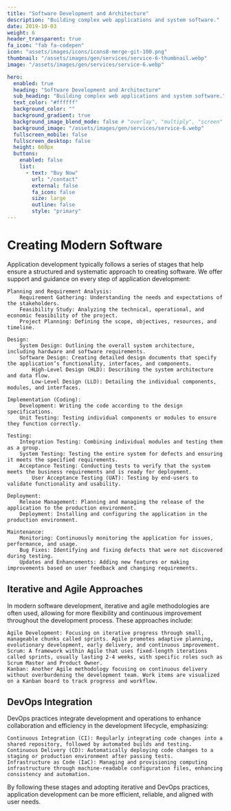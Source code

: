 ```yaml
---
title: "Software Development and Architecture"
description: "Building complex web applications and system software."
date: 2019-10-03
weight: 6
header_transparent: true
fa_icon: "fab fa-codepen"
icon: "assets/images/icons/icons8-merge-git-100.png"
thumbnail: "/assets/images/gen/services/service-6-thumbnail.webp"
image: "/assets/images/gen/services/service-6.webp"

hero:
  enabled: true
  heading: "Software Development and Architecture"
  sub_heading: "Building complex web applications and system software."
  text_color: "#ffffff"
  background_color: ""
  background_gradient: true
  background_image_blend_mode: false # "overlay", "multiply", "screen"
  background_image: "/assets/images/gen/services/service-6.webp"
  fullscreen_mobile: false
  fullscreen_desktop: false
  height: 660px
  buttons:
    enabled: false
    list:
      - text: "Buy Now"
        url: "/contact"
        external: false
        fa_icon: false
        size: large
        outline: false
        style: "primary"
---
```


# Creating Modern Software

Application development typically follows a series of stages that help ensure a structured and systematic approach to creating software. We offer support and guidance on every step of application development:

    Planning and Requirement Analysis:
        Requirement Gathering: Understanding the needs and expectations of the stakeholders.
        Feasibility Study: Analyzing the technical, operational, and economic feasibility of the project.
        Project Planning: Defining the scope, objectives, resources, and timeline.

    Design:
        System Design: Outlining the overall system architecture, including hardware and software requirements.
        Software Design: Creating detailed design documents that specify the application’s functionality, interfaces, and components.
            High-Level Design (HLD): Describing the system architecture and data flow.
            Low-Level Design (LLD): Detailing the individual components, modules, and interfaces.

    Implementation (Coding):
        Development: Writing the code according to the design specifications.
        Unit Testing: Testing individual components or modules to ensure they function correctly.

    Testing:
        Integration Testing: Combining individual modules and testing them as a group.
        System Testing: Testing the entire system for defects and ensuring it meets the specified requirements.
        Acceptance Testing: Conducting tests to verify that the system meets the business requirements and is ready for deployment.
            User Acceptance Testing (UAT): Testing by end-users to validate functionality and usability.

    Deployment:
        Release Management: Planning and managing the release of the application to the production environment.
        Deployment: Installing and configuring the application in the production environment.

    Maintenance:
        Monitoring: Continuously monitoring the application for issues, performance, and usage.
        Bug Fixes: Identifying and fixing defects that were not discovered during testing.
        Updates and Enhancements: Adding new features or making improvements based on user feedback and changing requirements.

## Iterative and Agile Approaches

In modern software development, iterative and agile methodologies are often used, allowing for more flexibility and continuous improvement throughout the development process. These approaches include:

    Agile Development: Focusing on iterative progress through small, manageable chunks called sprints. Agile promotes adaptive planning, evolutionary development, early delivery, and continuous improvement.
    Scrum: A framework within Agile that uses fixed-length iterations called sprints, usually lasting 2-4 weeks, with specific roles such as Scrum Master and Product Owner.
    Kanban: Another Agile methodology focusing on continuous delivery without overburdening the development team. Work items are visualized on a Kanban board to track progress and workflow.

## DevOps Integration

DevOps practices integrate development and operations to enhance collaboration and efficiency in the development lifecycle, emphasizing:

    Continuous Integration (CI): Regularly integrating code changes into a shared repository, followed by automated builds and testing.
    Continuous Delivery (CD): Automatically deploying code changes to a staging or production environment after passing tests.
    Infrastructure as Code (IaC): Managing and provisioning computing infrastructure through machine-readable configuration files, enhancing consistency and automation.

By following these stages and adopting iterative and DevOps practices, application development can be more efficient, reliable, and aligned with user needs.